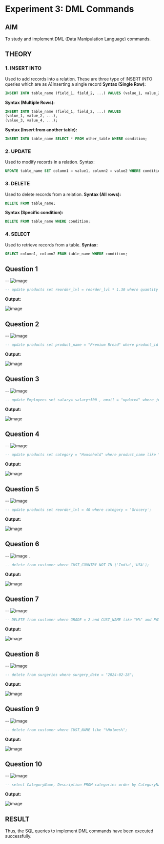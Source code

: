 # Experiment 3: DML Commands

## AIM
To study and implement DML (Data Manipulation Language) commands.

## THEORY

### 1. INSERT INTO
Used to add records into a relation.
These are three type of INSERT INTO queries which are as
A)Inserting a single record
**Syntax (Single Row):**
```sql
INSERT INTO table_name (field_1, field_2, ...) VALUES (value_1, value_2, ...);
```
**Syntax (Multiple Rows):**
```sql
INSERT INTO table_name (field_1, field_2, ...) VALUES
(value_1, value_2, ...),
(value_3, value_4, ...);
```
**Syntax (Insert from another table):**
```sql
INSERT INTO table_name SELECT * FROM other_table WHERE condition;
```
### 2. UPDATE
Used to modify records in a relation.
Syntax:
```sql
UPDATE table_name SET column1 = value1, column2 = value2 WHERE condition;
```
### 3. DELETE
Used to delete records from a relation.
**Syntax (All rows):**
```sql
DELETE FROM table_name;
```
**Syntax (Specific condition):**
```sql
DELETE FROM table_name WHERE condition;
```
### 4. SELECT
Used to retrieve records from a table.
**Syntax:**
```sql
SELECT column1, column2 FROM table_name WHERE condition;
```
**Question 1**
--
-- ![image](https://github.com/user-attachments/assets/cc97fc63-e426-4a66-bff3-56132a382d12)

```sql
-- update products set reorder_lvl = reorder_lvl * 1.30 where quantity < 0.5* reorder_lvl;
```

**Output:**

![image](https://github.com/user-attachments/assets/844b85fc-6fb4-447f-875a-544f893fe341)



**Question 2**
---
-- ![image](https://github.com/user-attachments/assets/3b763fdc-328b-4db2-a676-4e207cbf56d0)


```sql
-- update products set product_name = "Premium Bread" where product_id = 5;
```

**Output:**

![image](https://github.com/user-attachments/assets/99970b78-d9a2-4ec9-99cb-833c315518ee)


**Question 3**
---
-- ![image](https://github.com/user-attachments/assets/02f565f7-eb4f-40ac-8762-46d7e3bca327)


```sql
-- update Employees set salary= salary+500 , email = "updated" where job_id = "SA_REP" and commission_pct >0.15;
```

**Output:**

![image](https://github.com/user-attachments/assets/f08e7bf6-8c28-4ca7-93f7-2ca14b715df4)


**Question 4**
---
-- ![image](https://github.com/user-attachments/assets/97de0164-ca55-497e-b158-6362fc385a65)


```sql
-- update products set category = "Household" where product_name like "%Detergent%";
```

**Output:**

![image](https://github.com/user-attachments/assets/f2547383-27de-4bb3-a2b7-6131f96bcfa7)


**Question 5**
---
-- ![image](https://github.com/user-attachments/assets/7ec86962-4478-4ba0-8b23-8b08500a1f27)

```sql
-- update products set reorder_lvl = 40 where category = 'Grocery';
```

**Output:**

![image](https://github.com/user-attachments/assets/951625cc-8732-4b5b-9aa7-bbc21775ef5f)


**Question 6**
---
-- ![image](https://github.com/user-attachments/assets/78be3128-0101-4027-b174-f4c92e5cc9ec)
.

```sql
-- delete from customer where CUST_COUNTRY NOT IN ('India','USA');
```

**Output:**

![image](https://github.com/user-attachments/assets/afe6e6f9-8dc0-45e6-bff2-d0d6f2428024)

**Question 7**
---
-- ![image](https://github.com/user-attachments/assets/3f8dc143-c0a5-494b-add0-32fb3b847b2d)


```sql
-- DELETE from customer where GRADE = 2 and CUST_NAME like "M%" and PAYMENT_AMT <3000 ;
```

**Output:**

![image](https://github.com/user-attachments/assets/6cdf3f0f-88ac-4c91-a07e-18f22a5444c8)


**Question 8**
---
-- ![image](https://github.com/user-attachments/assets/1008aa2d-4b38-43f1-81df-3cacc94b140c)


```sql
-- delete from surgeries where surgery_date = "2024-02-28";
```

**Output:**

![image](https://github.com/user-attachments/assets/ad66bb58-8995-4f7d-8c0c-bbb2a3ac7d7d)


**Question 9**
---
-- ![image](https://github.com/user-attachments/assets/e0215afa-955d-4276-b2bf-27fa9881b960)


```sql
-- delete from customer where CUST_NAME like "%Holmes%";
```

**Output:**

![image](https://github.com/user-attachments/assets/a8148f5c-e9ae-4389-acd3-7584036a47a3)


**Question 10**
---
-- ![image](https://github.com/user-attachments/assets/bf751c96-9686-49e5-8834-0f9517823030)


```sql
-- select CategoryName, Description FROM categories order by CategoryName;
```

**Output:**

![image](https://github.com/user-attachments/assets/23bb6dcb-be7d-42a2-bcdd-0b78e0ac1bc9)


## RESULT
Thus, the SQL queries to implement DML commands have been executed successfully.
